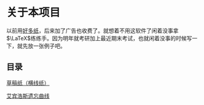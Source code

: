 # 关于本项目

以前用[好多纸](https://www.coolapk.com/apk/com.sug3rs.manypaper)，后来加了广告也收费了。就想着不用这软件了闲着没事拿$\LaTeX$练练手。因为明年就考研加上最近期末考试，也就闲着没事的时候写一下，就先放一张例子吧。

## 目录
[草稿纸（横线纸）](./manuscript/manuscript.pdf)

[艾宾浩斯遗忘曲线](./Ebbinghaus/Ebbinghaus.pdf)